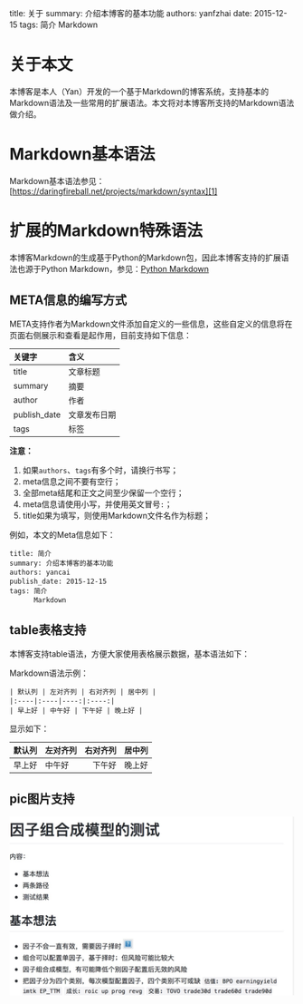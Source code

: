 title: 关于
summary: 介绍本博客的基本功能
authors: yanfzhai
date: 2015-12-15
tags: 简介
	  Markdown

# 关于本文

本博客是本人（Yan）开发的一个基于Markdown的博客系统，支持基本的Markdown语法及一些常用的扩展语法。本文将对本博客所支持的Markdown语法做介绍。

# Markdown基本语法

Markdown基本语法参见：  
[https://daringfireball.net/projects/markdown/syntax][1]

# 扩展的Markdown特殊语法

本博客Markdown的生成基于Python的Markdown包，因此本博客支持的扩展语法也源于Python Markdown，参见：[Python Markdown][2]

## META信息的编写方式

META支持作者为Markdown文件添加自定义的一些信息，这些自定义的信息将在页面右侧展示和查看是起作用，目前支持如下信息：

| 关键字       | 含义         |
|:-------------|:-------------|
| title        | 文章标题     |
| summary      | 摘要         |
| author       | 作者         |
| publish\_date | 文章发布日期 |
| tags         | 标签         |

**注意：**  

 1. 如果`authors`、`tags`有多个时，请换行书写；
 2. meta信息之间不要有空行；
 3. 全部meta结尾和正文之间至少保留一个空行；
 4. meta信息请使用小写，并使用英文冒号`:`；
 5. title如果为填写，则使用Markdown文件名作为标题；


例如，本文的Meta信息如下：

	title: 简介
	summary: 介绍本博客的基本功能
	authors: yancai
	publish_date: 2015-12-15
	tags: 简介
	      Markdown


## table表格支持

本博客支持table语法，方便大家使用表格展示数据，基本语法如下：

Markdown语法示例：  

	| 默认列 | 左对齐列 | 右对齐列 | 居中列 |
	|:----|:----|----:|:----:|
	| 早上好 | 中午好 | 下午好 | 晚上好 |


显示如下：  

| 默认列 | 左对齐列 | 右对齐列 | 居中列 |
|:-------|:---------|---------:|:------:|
| 早上好 | 中午好   |   下午好 | 晚上好 |

## pic图片支持
![](static/images/testd.jpg)

[1]:	https://daringfireball.net/projects/markdown/syntax
[2]:	https://pythonhosted.org/Markdown/
